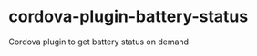 cordova-plugin-battery-status
=============================

Cordova plugin to get battery status on demand
